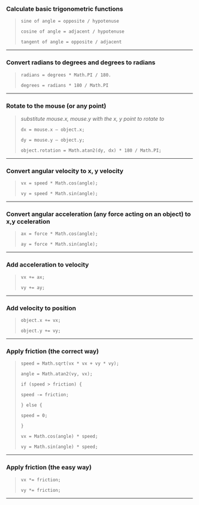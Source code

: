 ### **Calculate basic trigonometric functions**

> `sine of angle = opposite / hypotenuse`
>
> `cosine of angle = adjacent / hypotenuse`
>
> `tangent of angle = opposite / adjacent` 
***
### **Convert radians to degrees and degrees to radians**


> `radians = degrees * Math.PI / 180.`
>
> `degrees = radians * 180 / Math.PI`

***
### **Rotate to the mouse (or any point)**

>*substitute mouse.x, mouse.y with the x, y point to rotate to*
>
>`dx = mouse.x – object.x; `
>
>`dy = mouse.y – object.y;` 
>
>`object.rotation = Math.atan2(dy, dx) * 180 / Math.PI; `
***
### **Convert angular velocity to x, y velocity**

>`vx = speed * Math.cos(angle);`
>
>`vy = speed * Math.sin(angle);`
***
### **Convert angular acceleration (any force acting on an object) to x,y cceleration**

>`ax = force * Math.cos(angle); `
>
>`ay = force * Math.sin(angle);`
***
### **Add acceleration to velocity**

>`vx += ax;`
> 
>`vy += ay; `
***
### **Add velocity to position**

>`object.x += vx; `
>
>`object.y += vy;`
***
### **Apply friction (the correct way)**

>`speed = Math.sqrt(vx * vx + vy * vy); `
>
>`angle = Math.atan2(vy, vx); `
>
>`if (speed > friction) { `
>
>` speed -= friction; `
>
>`} else {` 
>
>` speed = 0; `
>
>`} `
>
>`vx = Math.cos(angle) * speed; `
>
>`vy = Math.sin(angle) * speed; `
***
### **Apply friction (the easy way)**
>`vx *= friction; `
>
>`vy *= friction;`
***
